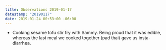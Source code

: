 ```yaml
---
title: Observations 2019-01-17
datestamp: "20190117"
date: 2019-01-24 00:53:00 -06:00
---
```


- Cooking sesame tofu stir fry with Sammy. Being proud that it was edible, whereas the last meal we cooked together (pad thai) gave us insta-diarrhea.

